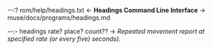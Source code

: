 --:? rom/help/headings.txt <- **Headings Command Line Interface** -> muse/docs/programs/headings.md    

--:- headings rate? place? count?? -> _Repeated movement report at specified rate (or every five) seconds)._  